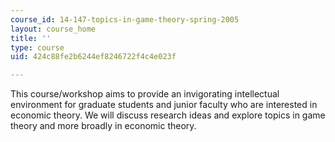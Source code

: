 ```yaml
---
course_id: 14-147-topics-in-game-theory-spring-2005
layout: course_home
title: ''
type: course
uid: 424c88fe2b6244ef8246722f4c4e023f

---
```

This course/workshop aims to provide an invigorating intellectual environment for graduate students and junior faculty who are interested in economic theory. We will discuss research ideas and explore topics in game theory and more broadly in economic theory.
